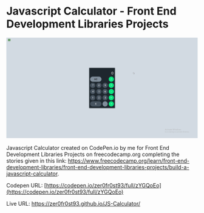 # Javascript Calculator - Front End Development Libraries Projects

![](Preview.png)

Javascript Calculator created on CodePen.io by me for Front End Development Libraries Projects on freecodecamp.org completing the stories given in this link: 
https://www.freecodecamp.org/learn/front-end-development-libraries/front-end-development-libraries-projects/build-a-javascript-calculator.

Codepen URL: [https://codepen.io/zer0fr0st93/full/zYGQoEo](https://codepen.io/zer0fr0st93/full/zYGQoEo)

Live URL: https://zer0fr0st93.github.io/JS-Calculator/
